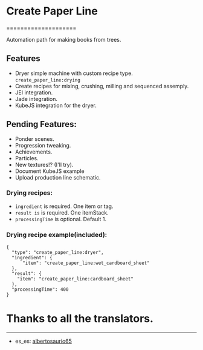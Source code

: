 # Create Paper Line
====================

Automation path for making books from trees.

Features
---------
- Dryer simple machine with custom recipe type. `create_paper_line:drying`
- Create recipes for mixing, crushing, milling and sequenced assemply.
- JEI integration.
- Jade integration.
- KubeJS integration for the dryer.

Pending Features:
----------------
- Ponder scenes.
- Progression tweaking.
- Achievements.
- Particles.
- New textures!? (I'll try).
- Document KubeJS example
- Upload production line schematic.

### Drying recipes:
- `ingredient` is required. One item or tag.
- `result is` is required. One itemStack.
- `processingTime` is optional. Default 1.

### Drying recipe example(included):
```
{
  "type": "create_paper_line:dryer",
  "ingredient": {
      "item": "create_paper_line:wet_cardboard_sheet"
  },
  "result": {
    "item": "create_paper_line:cardboard_sheet"
  },
  "processingTime": 400
}
```

# Thanks to all the translators.
---------
- es_es: [albertosaurio65](https://github.com/albertosaurio65) 